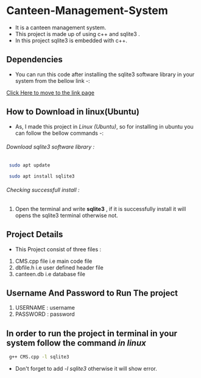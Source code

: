 # Canteen-Management-System
* It is a canteen management system. 
* This project is made up of using c++ and sqlite3 .
* In this project sqlite3 is embedded with c++.

## Dependencies
* You can run this code after installing the sqlite3 software library in your system from the bellow link -:

 [Click Here to move to the link page](https://www.sqlite.org/download.html "https://www.sqlite.org/download.html")

## How to Download in linux(Ubuntu)
* As, I made this project in *Linux (Ubuntu)*, so for installing in ubuntu you can follow the bellow commands -:

###### Download sqlite3 software library :

```bash
 sudo apt update
```
```bash
 sudo apt install sqlite3
```

###### Checking successfull install :

1. Open the terminal and write **sqlite3** , if it is successfully install it will opens the sqlite3 terminal otherwise not.

## Project Details
* This Project consist of three files :

1. CMS.cpp file    i.e main code file
2. dbfile.h        i.e user defined header file
3. canteen.db      i.e database file


## Username And Password to Run The project

1. USERNAME : username
2. PASSWORD : password

## In order to run the project in terminal in your system follow the command *in linux*

```bash
 g++ CMS.cpp -l sqlite3
```

* Don't forget to add *-l sqlite3* otherwise it will show error.
